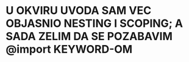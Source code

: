 # U OKVIRU UVODA SAM VEC OBJASNIO NESTING I SCOPING; A SADA ZELIM DA SE POZABAVIM @import KEYWORD-OM
